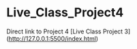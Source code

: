 # Live_Class_Project4
Direct link to Project 4
[Live Class Project 3] (http://127.0.0.1:5500/index.html)
